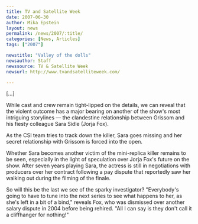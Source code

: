 ```yaml
---
title: TV and Satellite Week
date: 2007-06-30
author: Mika Epstein
layout: news
permalink: /news/2007/:title/
categories: [News, Articles]
tags: ["2007"]

newstitle: "Valley of the dolls"
newsauthor: Staff  
newssource: TV & Satellite Week  
newsurl: http://www.tvandsatelliteweek.com/  

---
```


[...]

While cast and crew remain tight-lipped on the details, we can reveal that the violent outcome has a major bearing on another of the show's most intriguing storylines &#8212; the clandestine relationship between Grissom and his fiesty colleague Sara Sidle (Jorja Fox).

As the CSI team tries to track down the killer, Sara goes missing and her secret relationship with Grissom is forced into the open.

Whether Sara becomes another victim of the mini-replica killer remains to be seen, especially in the light of speculation over Jorja Fox's future on the show. After seven years playing Sara, the actress is still in negotiations with producers over her contract following a pay dispute that reportedly saw her walking out during the filming of the finale.

So will this be the last we see of the sparky investigator? "Everybody's going to have to tune into the next series to see what happens to her, as she's left in a bit of a bind," reveals Fox, who was dismissed over another salary dispute in 2004 before being rehired. "All I can say is they don't call it a cliffhanger for nothing!"